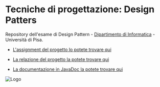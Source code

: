 Tecniche di progettazione: Design Patters
===

Repository dell'esame di Design Pattern - [Dipartimento di Informatica](http://www.di.unipi.it) - Università di Pisa.

* [L'assignment del progetto lo potete trovare qui](http://penguin.ewu.edu/cscd439/dp/Summer_12/assignments/asgn7.html)

* [La relazione del progetto la potete trovare qui](https://github.com/cortinico/tdp/raw/master/TDP/doc/tex/relazione.pdf)

* [La documentazione in JavaDoc la potete trovare qui](http://cortinico.github.io/tdp)

![Logo](http://penguin.ewu.edu/cscd439/dp/Summer_12/assignments/star_castle.jpg)
